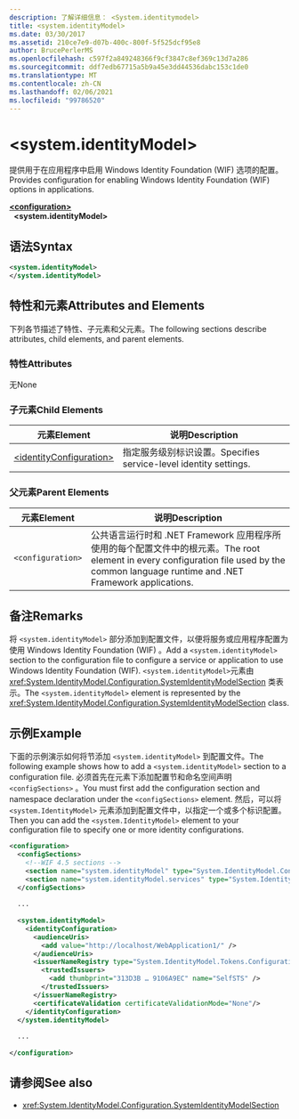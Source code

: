 ```yaml
---
description: 了解详细信息： <System.identitymodel>
title: <system.identityModel>
ms.date: 03/30/2017
ms.assetid: 210ce7e9-d07b-400c-800f-5f525dcf95e8
author: BrucePerlerMS
ms.openlocfilehash: c597f2a849248366f9cf3847c8ef369c13d7a286
ms.sourcegitcommit: ddf7edb67715a5b9a45e3dd44536dabc153c1de0
ms.translationtype: MT
ms.contentlocale: zh-CN
ms.lasthandoff: 02/06/2021
ms.locfileid: "99786520"
---
```

# \<system.identityModel>

<span data-ttu-id="087ae-103">提供用于在应用程序中启用 Windows Identity Foundation (WIF) 选项的配置。</span><span class="sxs-lookup"><span data-stu-id="087ae-103">Provides configuration for enabling Windows Identity Foundation (WIF) options in applications.</span></span>  
  
[**\<configuration>**](../configuration-element.md)\
&nbsp;&nbsp;**\<system.identityModel>**  
  
## <a name="syntax"></a><span data-ttu-id="087ae-104">语法</span><span class="sxs-lookup"><span data-stu-id="087ae-104">Syntax</span></span>  
  
```xml  
<system.identityModel>  
</system.identityModel>  
```  
  
## <a name="attributes-and-elements"></a><span data-ttu-id="087ae-105">特性和元素</span><span class="sxs-lookup"><span data-stu-id="087ae-105">Attributes and Elements</span></span>  

 <span data-ttu-id="087ae-106">下列各节描述了特性、子元素和父元素。</span><span class="sxs-lookup"><span data-stu-id="087ae-106">The following sections describe attributes, child elements, and parent elements.</span></span>  
  
### <a name="attributes"></a><span data-ttu-id="087ae-107">特性</span><span class="sxs-lookup"><span data-stu-id="087ae-107">Attributes</span></span>  

 <span data-ttu-id="087ae-108">无</span><span class="sxs-lookup"><span data-stu-id="087ae-108">None</span></span>  
  
### <a name="child-elements"></a><span data-ttu-id="087ae-109">子元素</span><span class="sxs-lookup"><span data-stu-id="087ae-109">Child Elements</span></span>  
  
|<span data-ttu-id="087ae-110">元素</span><span class="sxs-lookup"><span data-stu-id="087ae-110">Element</span></span>|<span data-ttu-id="087ae-111">说明</span><span class="sxs-lookup"><span data-stu-id="087ae-111">Description</span></span>|  
|-------------|-----------------|  
|[\<identityConfiguration>](identityconfiguration.md)|<span data-ttu-id="087ae-112">指定服务级别标识设置。</span><span class="sxs-lookup"><span data-stu-id="087ae-112">Specifies service-level identity settings.</span></span>|  
  
### <a name="parent-elements"></a><span data-ttu-id="087ae-113">父元素</span><span class="sxs-lookup"><span data-stu-id="087ae-113">Parent Elements</span></span>  
  
|<span data-ttu-id="087ae-114">元素</span><span class="sxs-lookup"><span data-stu-id="087ae-114">Element</span></span>|<span data-ttu-id="087ae-115">说明</span><span class="sxs-lookup"><span data-stu-id="087ae-115">Description</span></span>|  
|-------------|-----------------|  
|`<configuration>`|<span data-ttu-id="087ae-116">公共语言运行时和 .NET Framework 应用程序所使用的每个配置文件中的根元素。</span><span class="sxs-lookup"><span data-stu-id="087ae-116">The root element in every configuration file used by the common language runtime and .NET Framework applications.</span></span>|  
  
## <a name="remarks"></a><span data-ttu-id="087ae-117">备注</span><span class="sxs-lookup"><span data-stu-id="087ae-117">Remarks</span></span>  

 <span data-ttu-id="087ae-118">将 `<system.identityModel>` 部分添加到配置文件，以便将服务或应用程序配置为使用 Windows Identity Foundation (WIF) 。</span><span class="sxs-lookup"><span data-stu-id="087ae-118">Add a `<system.identityModel>` section to the configuration file to configure a service or application to use Windows Identity Foundation (WIF).</span></span> <span data-ttu-id="087ae-119">`<system.identityModel>`元素由 <xref:System.IdentityModel.Configuration.SystemIdentityModelSection> 类表示。</span><span class="sxs-lookup"><span data-stu-id="087ae-119">The `<system.identityModel>` element is represented by the <xref:System.IdentityModel.Configuration.SystemIdentityModelSection> class.</span></span>  
  
## <a name="example"></a><span data-ttu-id="087ae-120">示例</span><span class="sxs-lookup"><span data-stu-id="087ae-120">Example</span></span>  

 <span data-ttu-id="087ae-121">下面的示例演示如何将节添加 `<system.identityModel>` 到配置文件。</span><span class="sxs-lookup"><span data-stu-id="087ae-121">The following example shows how to add a `<system.identityModel>` section to a configuration file.</span></span> <span data-ttu-id="087ae-122">必须首先在元素下添加配置节和命名空间声明 `<configSections>` 。</span><span class="sxs-lookup"><span data-stu-id="087ae-122">You must first add the configuration section and namespace declaration under the `<configSections>` element.</span></span> <span data-ttu-id="087ae-123">然后，可以将 `<system.IdentityModel>` 元素添加到配置文件中，以指定一个或多个标识配置。</span><span class="sxs-lookup"><span data-stu-id="087ae-123">Then you can add the `<system.IdentityModel>` element to your configuration file to specify one or more identity configurations.</span></span>  
  
```xml  
<configuration>  
  <configSections>  
    <!--WIF 4.5 sections -->  
    <section name="system.identityModel" type="System.IdentityModel.Configuration.SystemIdentityModelSection, System.IdentityModel, Version=4.0.0.0, Culture=neutral, PublicKeyToken=B77A5C561934E089"/>  
    <section name="system.identityModel.services" type="System.IdentityModel.Services.Configuration.SystemIdentityModelServicesSection, System.IdentityModel.Services, Version=4.0.0.0, Culture=neutral, PublicKeyToken=B77A5C561934E089"/>  
  </configSections>  
  
  ...  
  
  <system.identityModel>  
    <identityConfiguration>  
      <audienceUris>  
        <add value="http://localhost/WebApplication1/" />  
      </audienceUris>  
      <issuerNameRegistry type="System.IdentityModel.Tokens.ConfigurationBasedIssuerNameRegistry, System.IdentityModel, Version=4.0.0.0, Culture=neutral, PublicKeyToken=B77A5C561934E089">  
        <trustedIssuers>  
          <add thumbprint="313D3B … 9106A9EC" name="SelfSTS" />  
        </trustedIssuers>  
      </issuerNameRegistry>  
      <certificateValidation certificateValidationMode="None"/>  
    </identityConfiguration>  
  </system.identityModel>  
  
  ...  
  
</configuration>  
```  
  
## <a name="see-also"></a><span data-ttu-id="087ae-124">请参阅</span><span class="sxs-lookup"><span data-stu-id="087ae-124">See also</span></span>

- <xref:System.IdentityModel.Configuration.SystemIdentityModelSection>
